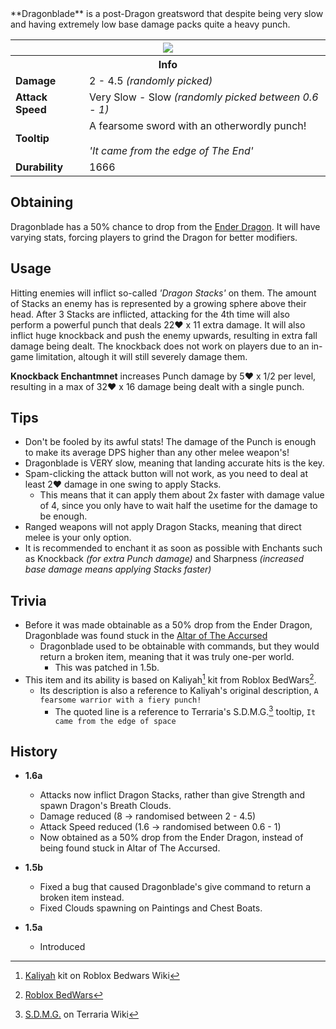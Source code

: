 <div class="result foka-infobox-grid" markdown>
<div markdown class="foka-infobox-text">
**Dragonblade** is a post-Dragon greatsword that despite being very slow and having extremely low base damage packs quite a heavy punch.
</div>
<div class="foka-infobox-table">
  <table id="foka-infobox--item">
	<tr>
		<th colspan="2" class="foka-infobox--top-image"><img src="../../assets/items/dragonblade.png"></th>
	</tr>
	<tr>
		<th colspan="2">Info</th>
	</tr>
	<tr>
		<td><b>Damage</b></td>
		<td>2 - 4.5 <i>(randomly picked)</i></td>
	</tr>
	<tr>
		<td><b>Attack Speed</b></td>
		<td>Very Slow - Slow <i>(randomly picked between 0.6 - 1)</i></td>
	</tr>
	<tr>
		<td><b>Tooltip</b></td>
		<td>A fearsome sword with an otherwordly punch!<br><br><i>'It came from the edge of The End'</i></td>
	</tr>
	<tr>
		<td><b>Durability</b></td>
		<td>1666</td>
	</tr>
</table>
</div>
</div>

## Obtaining
Dragonblade has a 50% chance to drop from the [Ender Dragon](../mobs/bosses/ender_dragon.md). It will have varying stats, forcing players to grind the Dragon for better modifiers.

## Usage
Hitting enemies will inflict so-called *'Dragon Stacks'* on them. The amount of Stacks an enemy has is represented by a growing sphere above their head. After 3 Stacks are inflicted, attacking for the 4th time will also perform a powerful punch that deals 22:heart: x 11 extra damage. It will also inflict huge knockback and push the enemy upwards, resulting in extra fall damage being dealt. The knockback does not work on players due to an in-game limitation, altough it will still severely damage them.

**Knockback Enchantmnet** increases Punch damage by 5:heart: x 1/2 per level, resulting in a max of 32:heart: x 16 damage being dealt with a single punch.

## Tips

- Don't be fooled by its awful stats! The damage of the Punch is enough to make its average DPS higher than any other melee weapon's!
- Dragonblade is VERY slow, meaning that landing accurate hits is the key.
- Spam-clicking the attack button will not work, as you need to deal at least 2:heart: damage in one swing to apply Stacks.
    - This means that it can apply them about 2x faster with damage value of 4, since you only have to wait half the usetime for the damage to be enough.
- Ranged weapons will not apply Dragon Stacks, meaning that direct melee is your only option.
- It is recommended to enchant it as soon as possible with Enchants such as Knockback *(for extra Punch damage)* and Sharpness *(increased base damage means applying Stacks faster)*

## Trivia

- Before it was made obtainable as a 50% drop from the Ender Dragon, Dragonblade was found stuck in the [Altar of The Accursed](../mechanics/altar_of_the_accursed.md)
    - Dragonblade used to be obtainable with commands, but they would return a broken item, meaning that it was truly one-per world.
        - This was patched in 1.5b.
- This item and its ability is based on Kaliyah[^1] kit from Roblox BedWars[^2].
    - Its description is also a reference to Kaliyah's original description, `A fearsome warrior with a fiery punch!`
        - The quoted line is a reference to Terraria's S.D.M.G.[^3] tooltip, `It came from the edge of space`

## History

- **1.6a**
	- Attacks now inflict Dragon Stacks, rather than give Strength and spawn Dragon's Breath Clouds.
	- Damage reduced (8 -> randomised between 2 - 4.5)
	- Attack Speed reduced (1.6 -> randomised between 0.6 - 1)
	- Now obtained as a 50% drop from the Ender Dragon, instead of being found stuck in Altar of The Accursed.

- **1.5b**
    - Fixed a bug that caused Dragonblade's give command to return a broken item instead.
    - Fixed Clouds spawning on Paintings and Chest Boats.

- **1.5a**
	- Introduced

[^1]: [Kaliyah](https://robloxbedwars.fandom.com/wiki/Kaliyah) kit on Roblox Bedwars Wiki
[^2]: [Roblox BedWars](https://www.roblox.com/games/6872265039/)
[^3]: [S.D.M.G.](https://terraria.wiki.gg/wiki/S.D.M.G.) on Terraria Wiki
